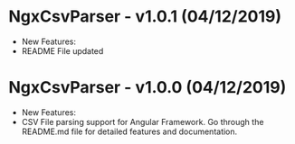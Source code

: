 # NgxCsvParser - v1.0.1 (04/12/2019)
* New Features:
* README File updated

# NgxCsvParser - v1.0.0 (04/12/2019)
* New Features:
* CSV File parsing support for Angular Framework. Go through the README.md file for detailed features and documentation.